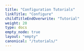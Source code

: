 ```yaml
---
title: "Configuration Tutorials"
linkTitle: "Configure"
childTitleEndOverwrite: "Tutorial"
weight: 20
type: docs
empty_node: true
layout: "empty"
canonical: "/tutorials/"
---
```

